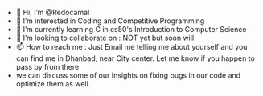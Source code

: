 - 👋 Hi, I’m @RedocamaI
- 👀 I’m interested in Coding and Competitive Programming
- 🌱 I’m currently learning C in cs50's Introduction to Computer Science
- 💞️ I’m looking to collaborate on : NOT yet but soon will
- 📫 How to reach me : Just Email me telling me about yourself and you can find me in Dhanbad, near City center. Let me know if you happen to pass by from there
- we can discuss some of our Insights on fixing bugs in our code and optimize them as well.

<!---
RedocamaI/RedocamaI is a ✨ special ✨ repository because it contains one of the most important ingridient of my life that is my interests which play a vital
- role in shaping my present as well as my future.
--->
